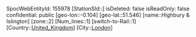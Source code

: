 ﻿---
location: [51.546,-0.104]
type: Station
tags:
- geo/Station
- Europe/United_Kingdom/London

---
SpocWebEntityId: 155978
[StationSId::]
isDeleted: false
isReadOnly: false
confidential: public
[geo-lon::-0.104]
[geo-lat::51.546]
[name::Highbury &amp; Islington]
[zone::2]
[Num_lines::1]
[switch-to-Rail::1]
[Country::[United_Kingdom](geo/Continent/Europe/United_Kingdom.md)]
[City::[London](geo/Continent/Europe/United_Kingdom/London.md)]

